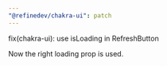 ```yaml
---
"@refinedev/chakra-ui": patch
---
```


fix(chakra-ui): use isLoading in RefreshButton

Now the right loading prop is used.
